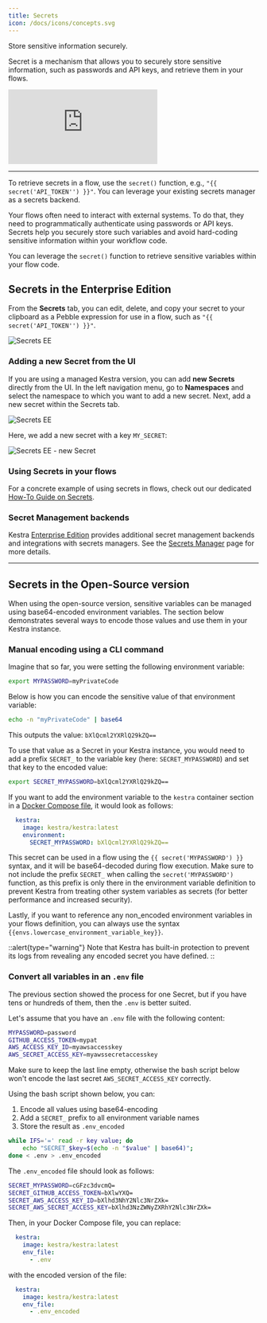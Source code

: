 ```yaml
---
title: Secrets
icon: /docs/icons/concepts.svg
---
```


Store sensitive information securely.

Secret is a mechanism that allows you to securely store sensitive information, such as passwords and API keys, and retrieve them in your flows.

<div class="video-container">
  <iframe src="https://www.youtube.com/embed/u0yuOYG-qMI?si=9T-mMYgs-_SOIPoG" title="YouTube video player" frameborder="0" allow="accelerometer; autoplay; clipboard-write; encrypted-media; gyroscope; picture-in-picture; web-share" referrerpolicy="strict-origin-when-cross-origin" allowfullscreen></iframe>
</div>

---

To retrieve secrets in a flow, use the `secret()` function, e.g., `"{{ secret('API_TOKEN'') }}"`. You can leverage your existing secrets manager as a secrets backend.

Your flows often need to interact with external systems. To do that, they need to programmatically authenticate using passwords or API keys. Secrets help you securely store such variables and avoid hard-coding sensitive information within your workflow code.

You can leverage the `secret()` function to retrieve sensitive variables within your flow code.


## Secrets in the Enterprise Edition

From the **Secrets** tab, you can edit, delete, and copy your secret to your clipboard as a Pebble expression for use in a flow, such as `"{{ secret('API_TOKEN'') }}"`.

![Secrets EE](/docs/developer-guide/secrets/secrets-ee-0.png)

### Adding a new Secret from the UI

If you are using a managed Kestra version, you can add **new Secrets** directly from the UI. In the left navigation menu, go to **Namespaces** and select the namespace to which you want to add a new secret. Next, add a new secret within the Secrets tab.

![Secrets EE](/docs/developer-guide/secrets/secrets-ee-1.png)

Here, we add a new secret with a key `MY_SECRET`:

![Secrets EE - new Secret](/docs/developer-guide/secrets/secrets-ee-2.png)


### Using Secrets in your flows
For a concrete example of using secrets in flows, check out our dedicated [How-To Guide on Secrets](../15.how-to-guides/secrets.md).

### Secret Management backends

Kestra [Enterprise Edition](../06.enterprise/index.md) provides additional secret management backends and integrations with secrets managers. See the [Secrets Manager](../06.enterprise/02.governance/secrets-manager.md) page for more details.


---


## Secrets in the Open-Source version

When using the open-source version, sensitive variables can be managed using base64-encoded environment variables. The section below demonstrates several ways to encode those values and use them in your Kestra instance.

### Manual encoding using a CLI command

Imagine that so far, you were setting the following environment variable:

```bash
export MYPASSWORD=myPrivateCode
```

Below is how you can encode the sensitive value of that environment variable:

```bash
echo -n "myPrivateCode" | base64
```

This outputs the value: `bXlQcml2YXRlQ29kZQ==`

To use that value as a Secret in your Kestra instance, you would need to add a prefix `SECRET_` to the variable key (here: `SECRET_MYPASSWORD`) and set that key to the encoded value:

```bash
export SECRET_MYPASSWORD=bXlQcml2YXRlQ29kZQ==
```

If you want to add the environment variable to the `kestra` container section in a [Docker Compose file](https://github.com/kestra-io/kestra/blob/develop/docker-compose.yml#L22), it would look as follows:

```yaml
  kestra:
    image: kestra/kestra:latest
    environment:
      SECRET_MYPASSWORD: bXlQcml2YXRlQ29kZQ==
```

This secret can be used in a flow using the `{{ secret('MYPASSWORD') }}` syntax, and it will be base64-decoded during flow execution. Make sure to not include the prefix `SECRET_` when calling the `secret('MYPASSWORD')` function, as this prefix is only there in the environment variable definition to prevent Kestra from treating other system variables as secrets (for better performance and increased security).

Lastly, if you want to reference any non_encoded environment variables in your flows definition, you can always use the syntax `{{envs.lowercase_environment_variable_key}}`.

::alert{type="warning"}
Note that Kestra has built-in protection to prevent its logs from revealing any encoded secret you have defined.
::

### Convert all variables in an `.env` file

The previous section showed the process for one Secret, but if you have tens or hundreds of them, then the `.env` is better suited.

Let's assume that you have an `.env` file with the following content:

```bash
MYPASSWORD=password
GITHUB_ACCESS_TOKEN=mypat
AWS_ACCESS_KEY_ID=myawsaccesskey
AWS_SECRET_ACCESS_KEY=myawssecretaccesskey

```

Make sure to keep the last line empty, otherwise the bash script below won't encode the last secret `AWS_SECRET_ACCESS_KEY` correctly.

Using the bash script shown below, you can:
1. Encode all values using base64-encoding
2. Add a `SECRET_` prefix to all environment variable names
3. Store the result as `.env_encoded`

```bash
while IFS='=' read -r key value; do
    echo "SECRET_$key=$(echo -n "$value" | base64)";
done < .env > .env_encoded
```

The `.env_encoded` file should look as follows:

```bash
SECRET_MYPASSWORD=cGFzc3dvcmQ=
SECRET_GITHUB_ACCESS_TOKEN=bXlwYXQ=
SECRET_AWS_ACCESS_KEY_ID=bXlhd3NhY2Nlc3NrZXk=
SECRET_AWS_SECRET_ACCESS_KEY=bXlhd3NzZWNyZXRhY2Nlc3NrZXk=
```

Then, in your Docker Compose file, you can replace:

```yaml
  kestra:
    image: kestra/kestra:latest
    env_file:
      - .env
```

with the encoded version of the file:

```yaml
  kestra:
    image: kestra/kestra:latest
    env_file:
      - .env_encoded
```
